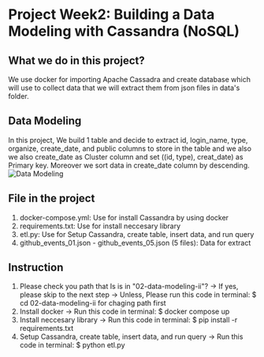 # Project Week2: Building a Data Modeling with Cassandra (NoSQL)

## What we do in this project?
We use docker for importing Apache Cassadra and create database which will use to collect data that we will extract them from json files in data's folder.

## Data Modeling
In this project, We build 1 table and decide to extract id, login_name, type, organize, create_date, and public columns to store in the table and we also we also create_date as Cluster column and set ((id, type), creat_date) as Primary key. Moreover we sort data in create_date column by descending.
![Data Modeling](https://github.com/prateeppyntk/dw-and-bi/assets/139861072/0ddc7842-12c3-4a57-aae5-07661ba7bd6d)


## File in the project
1. docker-compose.yml:  Use for install Cassandra by using docker
2. requirements.txt:  Use for install neccesary library
3. etl.py:  Use for Setup Cassandra, create table, insert data, and run query
4. github_events_01.json - github_events_05.json (5 files):  Data for extract


## Instruction
1. Please check you path that Is is in "02-data-modeling-ii"? 
-> If yes, please skip to the next step
-> Unless, Please run this code in terminal: $ cd 02-data-modeling-ii for chaging path first
2. Install docker -> Run this code in terminal: $ docker compose up
3. Install neccesary library -> Run this code in terminal: $ pip install -r requirements.txt
4. Setup Cassandra, create table, insert data, and run query -> Run this code in terminal: $ python etl.py
